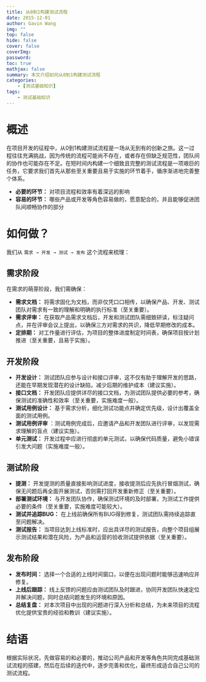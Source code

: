 ```yaml
---
title: 从0到1构建测试流程
date: 2015-12-01
author: Gavin Wang
img: ""
top: false
hide: false
cover: false
coverImg:
password:
toc: true
mathjax: false
summary: 本文介绍如何从0到1构建测试流程
categories:
    - [测试基础知识]
tags:
    - 测试基础知识
---
```


# 概述

在项目开发的征程中，从0到1构建测试流程是一场从无到有的创新之旅。这一过程往往充满挑战，因为传统的流程可能尚不存在，或者存在但缺乏规范性，团队间的协作也可能存在不足。在短时间内构建一个细致且完整的测试流程是一项艰巨的任务，它要求我们首先从那些至关重要且易于实施的环节着手，循序渐进地完善整个体系。

- **必要的环节：** 对项目流程和效率有着深远的影响
- **容易的环节：** 哪些产品或开发等角色容易做的，愿意配合的，并且能够促进团队间顺畅协作的部分

# 如何做？

我们从 `需求 → 开发 → 测试 → 发布` 这个流程来梳理：

## 需求阶段

在需求的萌芽阶段，我们需确保：

- **需求文档：** 将需求固化为文档，而非仅凭口口相传，以确保产品、开发、测试团队对需求有一致的理解和明确的执行标准（至关重要）。
- **需求评审：** 在获取产品需求文档后，开发和测试团队需细致研读，标注疑问点，并在评审会议上提出，以确保三方对需求的共识，降低早期修改的成本。
- **定排期：** 对工作量进行评估，为项目的整体进度制定时间表，确保项目按计划推进（至关重要，且易于实施）。


## 开发阶段

- **开发设计：** 测试团队应参与设计和接口评审，这不仅有助于理解开发的思路，还能在早期发现潜在的设计缺陷，减少后期的维护成本（建议实施）。
- **接口文档：** 开发团队应提供详尽的接口文档，为测试团队提供必要的参考，确保测试的准确性和效率（至关重要，实施难度一般）。
- **测试用例设计：** 基于需求分析，细化测试功能点并确定优先级，设计出覆盖全面的测试用例。
- **测试用例评审** ：测试用例完成后，应邀请产品和开发团队进行评审，以发现需求理解的盲点（建议实施）。
- **单元测试：** 开发过程中应进行彻底的单元测试，以确保代码质量，避免小错误引发大问题（实施难度一般）。

## 测试阶段

- **提测：** 开发提测的质量直接影响测试进度，接收提测后应先执行冒烟测试，确保无问题后再全面开展测试，否则需打回开发重新修正（至关重要）。
- **部署测试环境：** 与开发团队协作，确保测试环境的及时部署，为测试工作提供必要的条件（至关重要，实施难度可能较大）。
- **测试并追踪BUG：** 在上线前确保所有BUG得到修复，测试团队需持续追踪直至问题解决。
- **测试报告：** 当项目达到上线标准时，应出具详尽的测试报告，向整个项目组展示测试结果和潜在风险，为产品和运营的验收测试提供依据（至关重要）。


## 发布阶段

- **发布时间：** 选择一个合适的上线时间窗口，以便在出现问题时能够迅速响应并修复。
- **上线后跟踪：** 线上反馈的问题应由测试团队及时跟进，协同开发团队快速定位并解决问题，同时总结问题发生的环境和原因。
- **总结复盘：** 对本次项目中出现的问题进行深入分析和总结，为未来项目的流程优化提供宝贵的经验和教训（建议实施）。


# 结语

根据实际状况，先做容易的和必要的，推动公司产品和开发等角色共同完成基础测试流程的搭建，然后在后续的迭代中，逐步完善和优化，最终形成适合自己公司的测试流程。

